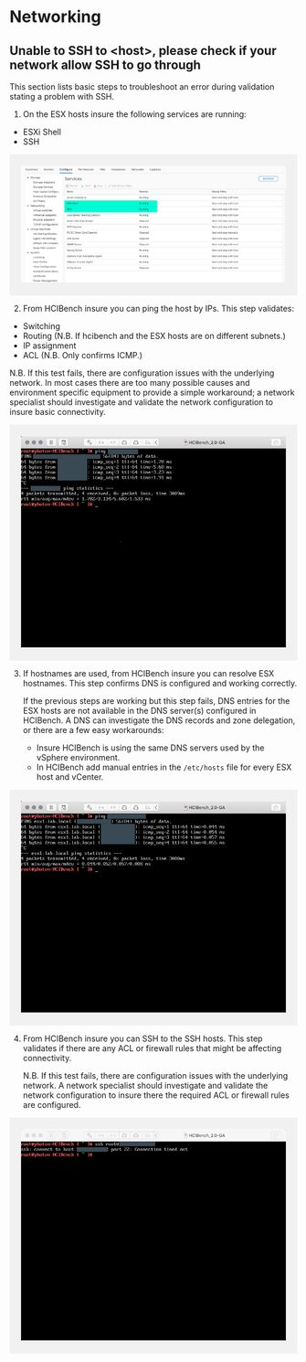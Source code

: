 
# Networking

## Unable to SSH to \<host\>, please check if your network allow SSH to go through

This section lists basic steps to troubleshoot an error during validation stating a problem with SSH.


1. On the ESX hosts insure the following services are running:

  * ESXi Shell
  * SSH

  <div style="background-color:rgba(0, 0, 0, 0.0470588); text-align:left; vertical-align: middle; padding:20px 20px 20px 20px;">
    <img src="images/esxi_ssh_services.png" alt="ESX SSH Services">
  </div>


2. From HCIBench insure you can ping the host by IPs. This step validates:

  * Switching
  * Routing (N.B. If hcibench and the ESX hosts are on different subnets.)
  * IP assignment
  * ACL (N.B. Only confirms ICMP.)

  N.B. If this test fails, there are configuration issues with the underlying network. In most cases there are too many possible causes and environment specific equipment to provide a simple workaround; a network specialist should investigate and validate the network configuration to insure basic connectivity.

  <div style="background-color:rgba(0, 0, 0, 0.0470588); text-align:left; vertical-align: middle; padding:20px 20px 20px 20px;">
    <img src="images/ping_by_ip.png" alt="Ping by IP">
  </div>


3. If hostnames are used, from HCIBench insure you can resolve ESX hostnames. This step confirms DNS is configured and working correctly.

   If the previous steps are working but this step fails, DNS entries for the ESX hosts are not available in the DNS server(s) configured in HCIBench. A DNS can investigate the DNS records and zone delegation, or there are a few easy workarounds:

     * Insure HCIBench is using the same DNS servers used by the vSphere environment.
     * In HCIBench add manual entries in the ```/etc/hosts``` file for every ESX host and vCenter.

  <div style="background-color:rgba(0, 0, 0, 0.0470588); text-align:left; vertical-align: middle; padding:20px 20px 20px 20px;">
    <img src="images/ping_by_hostname.png" alt="Ping by Hostname">
  </div>


4. From HCIBench insure you can SSH to the SSH hosts. This step validates if there are any ACL or firewall rules that might be affecting connectivity.

   N.B. If this test fails, there are configuration issues with the underlying network. A network specialist should investigate and validate the network configuration to insure there the required ACL or firewall rules are configured.

  <div style="background-color:rgba(0, 0, 0, 0.0470588); text-align:left; vertical-align: middle; padding:20px 20px 20px 20px;">
    <img src="images/ssh_failed.png" alt="SSH Failed">
  </div>
